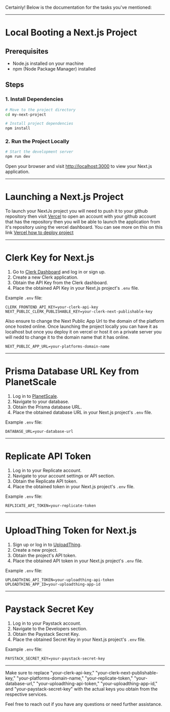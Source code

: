 Certainly! Below is the documentation for the tasks you've mentioned:

---

# Local Booting a Next.js Project

## Prerequisites
- Node.js installed on your machine
- npm (Node Package Manager) installed

## Steps

### 1. Install Dependencies
```bash
# Move to the project directory
cd my-next-project

# Install project dependencies
npm install
```

### 2. Run the Project Locally
```bash
# Start the development server
npm run dev
```

Open your browser and visit [http://localhost:3000](http://localhost:3000) to view your Next.js application.

---

# Launching a Next.js Project

To launch your NextJs project you will need to push it to your github repository then visit [Vercel](https://vercel.com) to open an account with your github account that has the repository then you will be able to launch the application from it's repository using the vercel dashboard. You can see more on this on this link [Vercel how to deploy project](https://vercel.com/docs/deployments/overview)

---

# Clerk Key for Next.js

1. Go to [Clerk Dashboard](https://dashboard.clerk.dev/login) and log in or sign up.
2. Create a new Clerk application.
3. Obtain the API Key from the Clerk dashboard.
4. Place the obtained API Key in your Next.js project's `.env` file.

Example `.env` file:

```env
CLERK_FRONTEND_API_KEY=your-clerk-api-key
NEXT_PUBLIC_CLERK_PUBLISHABLE_KEY=your-clerk-next-publishable-key
```
Also ensure to change the Next Public App Url to the domain of the platform once hosted online. Once launching the project locally you can have it as localhost but once you deploy it on vercel or host it on a private server you will nedd to change it to the domain name that it has online.

```env
NEXT_PUBLIC_APP_URL=your-platforms-domain-name
```
---

# Prisma Database URL Key from PlanetScale

1. Log in to [PlanetScale](https://planetscale.com/).
2. Navigate to your database.
3. Obtain the Prisma database URL.
4. Place the obtained database URL in your Next.js project's `.env` file.

Example `.env` file:

```env
DATABASE_URL=your-database-url
```

---

# Replicate API Token

1. Log in to your Replicate account.
2. Navigate to your account settings or API section.
3. Obtain the Replicate API token.
4. Place the obtained token in your Next.js project's `.env` file.

Example `.env` file:

```env
REPLICATE_API_TOKEN=your-replicate-token
```
---

# UploadThing Token for Next.js

1. Sign up or log in to [UploadThing](https://uploadthing.com/).
2. Create a new project.
3. Obtain the project's API token.
4. Place the obtained API token in your Next.js project's `.env` file.

Example `.env` file:

```env
UPLOADTHING_API_TOKEN=your-uploadthing-api-token
UPLOADTHING_APP_ID=your-uploadthing-app-id
```

---

# Paystack Secret Key

1. Log in to your Paystack account.
2. Navigate to the Developers section.
3. Obtain the Paystack Secret Key.
4. Place the obtained Secret Key in your Next.js project's `.env` file.

Example `.env` file:

```env
PAYSTACK_SECRET_KEY=your-paystack-secret-key
```

---

Make sure to replace "your-clerk-api-key," "your-clerk-next-publishable-key," "your-platforms-domain-name," "your-replicate-token," "your-database-url," "your-uploadthing-api-token," "your-uploadthing-app-id," and "your-paystack-secret-key" with the actual keys you obtain from the respective services.

Feel free to reach out if you have any questions or need further assistance.